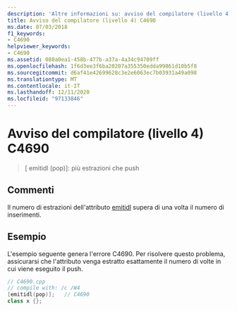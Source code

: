 ```yaml
---
description: 'Altre informazioni su: avviso del compilatore (livello 4) C4690'
title: Avviso del compilatore (livello 4) C4690
ms.date: 07/03/2018
f1_keywords:
- C4690
helpviewer_keywords:
- C4690
ms.assetid: 080a0ea1-458b-477b-a37a-4a34c94709ff
ms.openlocfilehash: 1f6d3ee3f6ba20207a355350edda99861d10b5f8
ms.sourcegitcommit: d6af41e42699628c3e2e6063ec7b03931a49a098
ms.translationtype: MT
ms.contentlocale: it-IT
ms.lasthandoff: 12/11/2020
ms.locfileid: "97133846"
---
```

# <a name="compiler-warning-level-4-c4690"></a>Avviso del compilatore (livello 4) C4690

> \[ emitidl (pop)]: più estrazioni che push

## <a name="remarks"></a>Commenti

Il numero di estrazioni dell'attributo [emitidl](../../windows/attributes/emitidl.md) supera di una volta il numero di inserimenti.

## <a name="example"></a>Esempio

L'esempio seguente genera l'errore C4690. Per risolvere questo problema, assicurarsi che l'attributo venga estratto esattamente il numero di volte in cui viene eseguito il push.

```cpp
// C4690.cpp
// compile with: /c /W4
[emitidl(pop)];   // C4690
class x {};
```
